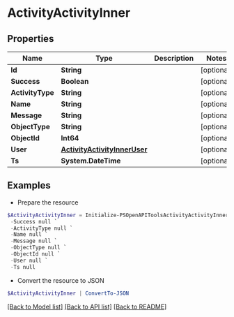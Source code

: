 # ActivityActivityInner
## Properties

Name | Type | Description | Notes
------------ | ------------- | ------------- | -------------
**Id** | **String** |  | [optional] 
**Success** | **Boolean** |  | [optional] 
**ActivityType** | **String** |  | [optional] 
**Name** | **String** |  | [optional] 
**Message** | **String** |  | [optional] 
**ObjectType** | **String** |  | [optional] 
**ObjectId** | **Int64** |  | [optional] 
**User** | [**ActivityActivityInnerUser**](ActivityActivityInnerUser.md) |  | [optional] 
**Ts** | **System.DateTime** |  | [optional] 

## Examples

- Prepare the resource
```powershell
$ActivityActivityInner = Initialize-PSOpenAPIToolsActivityActivityInner  -Id null `
 -Success null `
 -ActivityType null `
 -Name null `
 -Message null `
 -ObjectType null `
 -ObjectId null `
 -User null `
 -Ts null
```

- Convert the resource to JSON
```powershell
$ActivityActivityInner | ConvertTo-JSON
```

[[Back to Model list]](../README.md#documentation-for-models) [[Back to API list]](../README.md#documentation-for-api-endpoints) [[Back to README]](../README.md)

